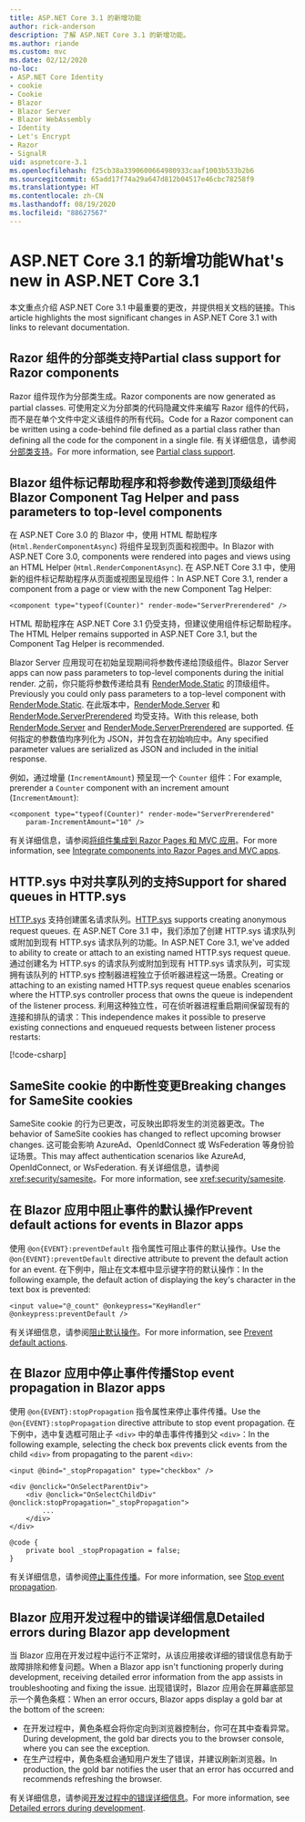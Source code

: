 ```yaml
---
title: ASP.NET Core 3.1 的新增功能
author: rick-anderson
description: 了解 ASP.NET Core 3.1 的新增功能。
ms.author: riande
ms.custom: mvc
ms.date: 02/12/2020
no-loc:
- ASP.NET Core Identity
- cookie
- Cookie
- Blazor
- Blazor Server
- Blazor WebAssembly
- Identity
- Let's Encrypt
- Razor
- SignalR
uid: aspnetcore-3.1
ms.openlocfilehash: f25cb38a3390600664980933caaf1003b533b2b6
ms.sourcegitcommit: 65add17f74a29a647d812b04517e46cbc78258f9
ms.translationtype: HT
ms.contentlocale: zh-CN
ms.lasthandoff: 08/19/2020
ms.locfileid: "88627567"
---
```

# <a name="whats-new-in-aspnet-core-31"></a><span data-ttu-id="2e68f-103">ASP.NET Core 3.1 的新增功能</span><span class="sxs-lookup"><span data-stu-id="2e68f-103">What's new in ASP.NET Core 3.1</span></span>

<span data-ttu-id="2e68f-104">本文重点介绍 ASP.NET Core 3.1 中最重要的更改，并提供相关文档的链接。</span><span class="sxs-lookup"><span data-stu-id="2e68f-104">This article highlights the most significant changes in ASP.NET Core 3.1 with links to relevant documentation.</span></span>

## <a name="partial-class-support-for-no-locrazor-components"></a><span data-ttu-id="2e68f-105">Razor 组件的分部类支持</span><span class="sxs-lookup"><span data-stu-id="2e68f-105">Partial class support for Razor components</span></span>

<span data-ttu-id="2e68f-106">Razor 组件现作为分部类生成。</span><span class="sxs-lookup"><span data-stu-id="2e68f-106">Razor components are now generated as partial classes.</span></span> <span data-ttu-id="2e68f-107">可使用定义为分部类的代码隐藏文件来编写 Razor 组件的代码，而不是在单个文件中定义该组件的所有代码。</span><span class="sxs-lookup"><span data-stu-id="2e68f-107">Code for a Razor component can be written using a code-behind file defined as a partial class rather than defining all the code for the component in a single file.</span></span> <span data-ttu-id="2e68f-108">有关详细信息，请参阅[分部类支持](xref:blazor/components/index#partial-class-support)。</span><span class="sxs-lookup"><span data-stu-id="2e68f-108">For more information, see [Partial class support](xref:blazor/components/index#partial-class-support).</span></span>

## <a name="no-locblazor-component-tag-helper-and-pass-parameters-to-top-level-components"></a><span data-ttu-id="2e68f-109">Blazor 组件标记帮助程序和将参数传递到顶级组件</span><span class="sxs-lookup"><span data-stu-id="2e68f-109">Blazor Component Tag Helper and pass parameters to top-level components</span></span>

<span data-ttu-id="2e68f-110">在 ASP.NET Core 3.0 的 Blazor 中，使用 HTML 帮助程序 (`Html.RenderComponentAsync`) 将组件呈现到页面和视图中。</span><span class="sxs-lookup"><span data-stu-id="2e68f-110">In Blazor with ASP.NET Core 3.0, components were rendered into pages and views using an HTML Helper (`Html.RenderComponentAsync`).</span></span> <span data-ttu-id="2e68f-111">在 ASP.NET Core 3.1 中，使用新的组件标记帮助程序从页面或视图呈现组件：</span><span class="sxs-lookup"><span data-stu-id="2e68f-111">In ASP.NET Core 3.1, render a component from a page or view with the new Component Tag Helper:</span></span>

```cshtml
<component type="typeof(Counter)" render-mode="ServerPrerendered" />
```

<span data-ttu-id="2e68f-112">HTML 帮助程序在 ASP.NET Core 3.1 仍受支持，但建议使用组件标记帮助程序。</span><span class="sxs-lookup"><span data-stu-id="2e68f-112">The HTML Helper remains supported in ASP.NET Core 3.1, but the Component Tag Helper is recommended.</span></span>

<span data-ttu-id="2e68f-113">Blazor Server 应用现可在初始呈现期间将参数传递给顶级组件。</span><span class="sxs-lookup"><span data-stu-id="2e68f-113">Blazor Server apps can now pass parameters to top-level components during the initial render.</span></span> <span data-ttu-id="2e68f-114">之前，你只能将参数传递给具有 [RenderMode.Static](xref:Microsoft.AspNetCore.Mvc.Rendering.RenderMode.Static) 的顶级组件。</span><span class="sxs-lookup"><span data-stu-id="2e68f-114">Previously you could only pass parameters to a top-level component with [RenderMode.Static](xref:Microsoft.AspNetCore.Mvc.Rendering.RenderMode.Static).</span></span> <span data-ttu-id="2e68f-115">在此版本中，[RenderMode.Server](xref:Microsoft.AspNetCore.Mvc.Rendering.RenderMode.Server) 和 [RenderMode.ServerPrerendered](xref:Microsoft.AspNetCore.Mvc.Rendering.RenderMode.ServerPrerendered) 均受支持。</span><span class="sxs-lookup"><span data-stu-id="2e68f-115">With this release, both [RenderMode.Server](xref:Microsoft.AspNetCore.Mvc.Rendering.RenderMode.Server) and [RenderMode.ServerPrerendered](xref:Microsoft.AspNetCore.Mvc.Rendering.RenderMode.ServerPrerendered) are supported.</span></span> <span data-ttu-id="2e68f-116">任何指定的参数值均序列化为 JSON，并包含在初始响应中。</span><span class="sxs-lookup"><span data-stu-id="2e68f-116">Any specified parameter values are serialized as JSON and included in the initial response.</span></span>

<span data-ttu-id="2e68f-117">例如，通过增量 (`IncrementAmount`) 预呈现一个 `Counter` 组件：</span><span class="sxs-lookup"><span data-stu-id="2e68f-117">For example, prerender a `Counter` component with an increment amount (`IncrementAmount`):</span></span>

```cshtml
<component type="typeof(Counter)" render-mode="ServerPrerendered" 
    param-IncrementAmount="10" />
```

<span data-ttu-id="2e68f-118">有关详细信息，请参阅[将组件集成到 Razor Pages 和 MVC 应用](xref:blazor/components/integrate-components-into-razor-pages-and-mvc-apps)。</span><span class="sxs-lookup"><span data-stu-id="2e68f-118">For more information, see [Integrate components into Razor Pages and MVC apps](xref:blazor/components/integrate-components-into-razor-pages-and-mvc-apps).</span></span>

## <a name="support-for-shared-queues-in-httpsys"></a><span data-ttu-id="2e68f-119">HTTP.sys 中对共享队列的支持</span><span class="sxs-lookup"><span data-stu-id="2e68f-119">Support for shared queues in HTTP.sys</span></span>

<span data-ttu-id="2e68f-120">[HTTP.sys](xref:fundamentals/servers/httpsys) 支持创建匿名请求队列。</span><span class="sxs-lookup"><span data-stu-id="2e68f-120">[HTTP.sys](xref:fundamentals/servers/httpsys) supports creating anonymous request queues.</span></span> <span data-ttu-id="2e68f-121">在 ASP.NET Core 3.1 中，我们添加了创建 HTTP.sys 请求队列或附加到现有 HTTP.sys 请求队列的功能。</span><span class="sxs-lookup"><span data-stu-id="2e68f-121">In ASP.NET Core 3.1, we've added to ability to create or attach to an existing named HTTP.sys request queue.</span></span> <span data-ttu-id="2e68f-122">通过创建名为 HTTP.sys 的请求队列或附加到现有 HTTP.sys 请求队列，可实现拥有该队列的 HTTP.sys 控制器进程独立于侦听器进程这一场景。</span><span class="sxs-lookup"><span data-stu-id="2e68f-122">Creating or attaching to an existing named HTTP.sys request queue enables scenarios where the HTTP.sys controller process that owns the queue is independent of the listener process.</span></span> <span data-ttu-id="2e68f-123">利用这种独立性，可在侦听器进程重启期间保留现有的连接和排队的请求：</span><span class="sxs-lookup"><span data-stu-id="2e68f-123">This independence makes it possible to preserve existing connections and enqueued requests between listener process restarts:</span></span>

[!code-csharp[](sample/Program.cs?name=snippet)]

## <a name="breaking-changes-for-samesite-no-loccookies"></a><span data-ttu-id="2e68f-124">SameSite cookie 的中断性变更</span><span class="sxs-lookup"><span data-stu-id="2e68f-124">Breaking changes for SameSite cookies</span></span>

<span data-ttu-id="2e68f-125">SameSite cookie 的行为已更改，可反映出即将发生的浏览器更改。</span><span class="sxs-lookup"><span data-stu-id="2e68f-125">The behavior of SameSite cookies has changed to reflect upcoming browser changes.</span></span> <span data-ttu-id="2e68f-126">这可能会影响 AzureAd、OpenIdConnect 或 WsFederation 等身份验证场景。</span><span class="sxs-lookup"><span data-stu-id="2e68f-126">This may affect authentication scenarios like AzureAd, OpenIdConnect, or WsFederation.</span></span> <span data-ttu-id="2e68f-127">有关详细信息，请参阅 <xref:security/samesite>。</span><span class="sxs-lookup"><span data-stu-id="2e68f-127">For more information, see <xref:security/samesite>.</span></span>

## <a name="prevent-default-actions-for-events-in-no-locblazor-apps"></a><span data-ttu-id="2e68f-128">在 Blazor 应用中阻止事件的默认操作</span><span class="sxs-lookup"><span data-stu-id="2e68f-128">Prevent default actions for events in Blazor apps</span></span>

<span data-ttu-id="2e68f-129">使用 `@on{EVENT}:preventDefault` 指令属性可阻止事件的默认操作。</span><span class="sxs-lookup"><span data-stu-id="2e68f-129">Use the `@on{EVENT}:preventDefault` directive attribute to prevent the default action for an event.</span></span> <span data-ttu-id="2e68f-130">在下例中，阻止在文本框中显示键字符的默认操作：</span><span class="sxs-lookup"><span data-stu-id="2e68f-130">In the following example, the default action of displaying the key's character in the text box is prevented:</span></span>

```razor
<input value="@_count" @onkeypress="KeyHandler" @onkeypress:preventDefault />
```

<span data-ttu-id="2e68f-131">有关详细信息，请参阅[阻止默认操作](xref:blazor/components/event-handling#prevent-default-actions)。</span><span class="sxs-lookup"><span data-stu-id="2e68f-131">For more information, see [Prevent default actions](xref:blazor/components/event-handling#prevent-default-actions).</span></span>

## <a name="stop-event-propagation-in-no-locblazor-apps"></a><span data-ttu-id="2e68f-132">在 Blazor 应用中停止事件传播</span><span class="sxs-lookup"><span data-stu-id="2e68f-132">Stop event propagation in Blazor apps</span></span>

<span data-ttu-id="2e68f-133">使用 `@on{EVENT}:stopPropagation` 指令属性来停止事件传播。</span><span class="sxs-lookup"><span data-stu-id="2e68f-133">Use the `@on{EVENT}:stopPropagation` directive attribute to stop event propagation.</span></span> <span data-ttu-id="2e68f-134">在下例中，选中复选框可阻止子 `<div>` 中的单击事件传播到父 `<div>`：</span><span class="sxs-lookup"><span data-stu-id="2e68f-134">In the following example, selecting the check box prevents click events from the child `<div>` from propagating to the parent `<div>`:</span></span>

```razor
<input @bind="_stopPropagation" type="checkbox" />

<div @onclick="OnSelectParentDiv">
    <div @onclick="OnSelectChildDiv" @onclick:stopPropagation="_stopPropagation">
        ...
    </div>
</div>

@code {
    private bool _stopPropagation = false;
}
```

<span data-ttu-id="2e68f-135">有关详细信息，请参阅[停止事件传播](xref:blazor/components/event-handling#stop-event-propagation)。</span><span class="sxs-lookup"><span data-stu-id="2e68f-135">For more information, see [Stop event propagation](xref:blazor/components/event-handling#stop-event-propagation).</span></span>

## <a name="detailed-errors-during-no-locblazor-app-development"></a><span data-ttu-id="2e68f-136">Blazor 应用开发过程中的错误详细信息</span><span class="sxs-lookup"><span data-stu-id="2e68f-136">Detailed errors during Blazor app development</span></span>

<span data-ttu-id="2e68f-137">当 Blazor 应用在开发过程中运行不正常时，从该应用接收详细的错误信息有助于故障排除和修复问题。</span><span class="sxs-lookup"><span data-stu-id="2e68f-137">When a Blazor app isn't functioning properly during development, receiving detailed error information from the app assists in troubleshooting and fixing the issue.</span></span> <span data-ttu-id="2e68f-138">出现错误时，Blazor 应用会在屏幕底部显示一个黄色条框：</span><span class="sxs-lookup"><span data-stu-id="2e68f-138">When an error occurs, Blazor apps display a gold bar at the bottom of the screen:</span></span>

* <span data-ttu-id="2e68f-139">在开发过程中，黄色条框会将你定向到浏览器控制台，你可在其中查看异常。</span><span class="sxs-lookup"><span data-stu-id="2e68f-139">During development, the gold bar directs you to the browser console, where you can see the exception.</span></span>
* <span data-ttu-id="2e68f-140">在生产过程中，黄色条框会通知用户发生了错误，并建议刷新浏览器。</span><span class="sxs-lookup"><span data-stu-id="2e68f-140">In production, the gold bar notifies the user that an error has occurred and recommends refreshing the browser.</span></span>

<span data-ttu-id="2e68f-141">有关详细信息，请参阅[开发过程中的错误详细信息](xref:blazor/fundamentals/handle-errors#detailed-errors-during-development)。</span><span class="sxs-lookup"><span data-stu-id="2e68f-141">For more information, see [Detailed errors during development](xref:blazor/fundamentals/handle-errors#detailed-errors-during-development).</span></span>
